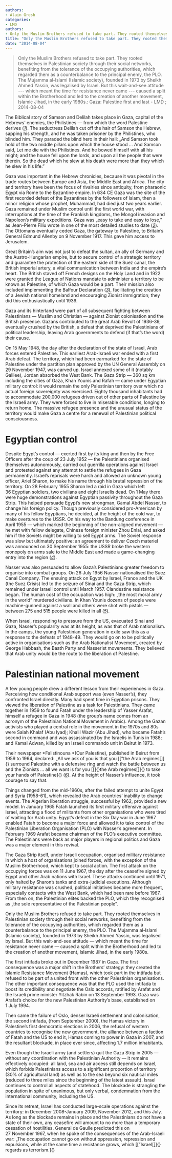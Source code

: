 ```yaml
---
authors: 
- Alain Gresh
categories: 
- LMD
authors: 
- Only the Muslim Brothers refused to take part. They rooted themselves in Palestinian society through their social networks, benefiting from the tolerance of the occupying authorities, which regarded them as a counterbalance to the principal enemy, the PLO. The Mujamma al-Islami (Islamic society), founded in 1973 by Sheikh Ahmed Yassin, was legalised by Israel. But this wait-and-see attitude --- which meant the time for resistance never came --- caused a split within the Brotherhood and led to the creation of another movement, Islamic Jihad, in the early 1980s.
title: "Only the Muslim Brothers refused to take part. They rooted themselves in Palestinian society through their social networks, benefiting from the tolerance of the occupying authorities, which regarded them as a counterbalance to the principal enemy, the PLO. The Mujamma al-Islami (Islamic society), founded in 1973 by Sheikh Ahmed Yassin, was legalised by Israel. But this wait-and-see attitude --- which meant the time for resistance never came --- caused a split within the Brotherhood and led to the creation of another movement, Islamic Jihad, in the early 1980s.:Gaza: Palestine first and last"
date: "2014-08-04"
---
```

> Only the Muslim Brothers refused to take part. They rooted themselves in Palestinian society through their social networks, benefiting from the tolerance of the occupying authorities, which regarded them as a counterbalance to the principal enemy, the PLO. The Mujamma al-Islami (Islamic society), founded in 1973 by Sheikh Ahmed Yassin, was legalised by Israel. But this wait-and-see attitude --- which meant the time for resistance never came --- caused a split within the Brotherhood and led to the creation of another movement, Islamic Jihad, in the early 1980s.: Gaza: Palestine first and last - LMD ; 2014-08-04

The Biblical story of Samson and Delilah takes place in Gaza, capital of the Hebrews’ enemies, the Philistines — from which the word Palestine derives ([*1*](http://mondediplo.com/2014/08/02gaza#nb1)). The seductress Delilah cut off the hair of Samson the Hebrew, sapping his strength, and he was taken prisoner by the Philistines, who blinded him. They paraded the blind hero in their hall: „And Samson took hold of the two middle pillars upon which the house stood ... And Samson said, Let me die with the Philistines. And he bowed himself with all his might; and the house fell upon the lords, and upon all the people that were therein. So the dead which he slew at his death were more than they which he slew in his life.”

Gaza was important in the Hebrew chronicles, because it was pivotal in the trade routes between Europe and Asia, the Middle East and Africa. The city and territory have been the focus of rivalries since antiquity, from pharaonic Egypt via Rome to the Byzantine empire. In 634 CE Gaza was the site of the first recorded defeat of the Byzantines by the followers of Islam, then a minor religion whose prophet, Muhammad, had died just two years earlier. Gaza remained under Muslim control until the first world war, with interruptions at the time of the Frankish kingdoms, the Mongol invasion and Napoleon’s military expeditions. Gaza was „easy to take and easy to lose,” as Jean-Pierre Filiu wrote in one of the most detailed studies to date ([*2*](http://mondediplo.com/2014/08/02gaza#nb2)). The Ottomans eventually ceded Gaza, the gateway to Palestine, to Britain’s General Edmund Allenby on 9 November 1917. This gave him access to Jerusalem.

Great Britain’s aim was not just to defeat the sultan, an ally of Germany and the Austro-Hungarian empire, but to secure control of a strategic territory and guarantee the protection of the eastern side of the Suez canal, the British imperial artery, a vital communication between India and the empire’s heart. The British staved off French designs on the Holy Land and in 1922 were granted the League of Nations mandate to administer a territory to be known as Palestine, of which Gaza would be a part. Their mission also included implementing the Balfour Declaration ([*3*](http://mondediplo.com/2014/08/02gaza#nb3)), facilitating the creation of a Jewish national homeland and encouraging Zionist immigration; they did this enthusiastically until 1939.

Gaza and its hinterland were part of all subsequent fighting between Palestinians — Muslim and Christian — against Zionist colonisation and the British presence. Gazans contributed to the great Arab Revolt of 1936-39, eventually crushed by the British, a defeat that deprived the Palestinians of political leadership, leaving Arab governments to defend (if that’s the word) their cause.

On 15 May 1948, the day after the declaration of the state of Israel, Arab forces entered Palestine. This earliest Arab-Israeli war ended with a first Arab defeat. The territory, which had been earmarked for the state of Palestine under the partition plan approved by the UN General Assembly on 29 November 1947, was carved up. Israel annexed some of it (notably Galilee), Jordan absorbed the West Bank. The Gaza Strip — 360 sq km including the cities of Gaza, Khan Younis and Rafah — came under Egyptian military control: it would remain the only Palestinian territory over which no actual foreign sovereignty was exercised. Eighty thousand inhabitants had to accommodate 200,000 refugees driven out of other parts of Palestine by the Israeli army. They were forced to live in miserable conditions, longing to return home. The massive refugee presence and the unusual status of the territory would make Gaza a centre for a renewal of Palestinian political consciousness.

Egyptian control
================

Despite Egypt’s control — exerted first by its king and then by the Free Officers after the coup of 23 July 1952 — the Palestinians organised themselves autonomously, carried out guerrilla operations against Israel and protested against any attempt to settle the refugees in Gaza permanently. Israel’s reprisals were harsh and allowed an unknown young officer, Ariel Sharon, to make his name through his brutal repression of the territory. On 28 February 1955 Sharon led a raid in Gaza which left 36 Egyptian soldiers, two civilians and eight Israelis dead. On 1 May there were huge demonstrations against Egyptian passivity throughout the Gaza Strip. This helped persuade Egypt’s new strongman, Gamal Abdel Nasser, to change his foreign policy. Though previously considered pro-American by many of his fellow Egyptians, he decided, at the height of the cold war, to make overtures to the USSR. On his way to the Bandung conference in April 1955 — which marked the beginning of the non-aligned movement — he met with fellow delegate, Chinese foreign minister Zhou Enlai, and asked him if the Soviets might be willing to sell Egypt arms. The Soviet response was slow but ultimately positive: an agreement to deliver Czech materiel was announced on 30 September 1955: the USSR broke the western monopoly on arms sale to the Middle East and made a game-changing entry into the region ([*4*](http://mondediplo.com/2014/08/02gaza#nb4)).

Nasser was also persuaded to allow Gaza’s Palestinians greater freedom to organise into combat groups. On 26 July 1956 Nasser nationalised the Suez Canal Company. The ensuing attack on Egypt by Israel, France and the UK (the Suez Crisis) led to the seizure of Sinai and the Gaza Strip, which remained under Israeli control until March 1957. Clandestine resistance began. The human cost of the occupation was high: „the most moral army in the world” murdered civilians. In Khan Younis dozens of people were machine-gunned against a wall and others were shot with pistols — between 275 and 515 people were killed in all ([*5*](http://mondediplo.com/2014/08/02gaza#nb5)).

When Israel, responding to pressure from the US, evacuated Sinai and Gaza, Nasser’s popularity was at its height, as was that of Arab nationalism. In the camps, the young Palestinian generation in exile saw this as a response to the defeats of 1948-49. They would go on to be politically active in organisations such as the Arab Nationalist Movement, created by George Habbash, the Baath Party and Nasserist movements. They believed that Arab unity would be the route to the liberation of Palestine.

Palestinian national movement
=============================

A few young people drew a different lesson from their experiences in Gaza. Perceiving how conditional Arab support was (even Nasser’s), they confronted Israel directly. Many had spent time in Egyptian prisons. They viewed the liberation of Palestine as a task for Palestinians. They came together in 1959 to found Fatah under the leadership of Yasser Arafat, himself a refugee in Gaza in 1948 (the group’s name comes from an acronym of the Palestinian National Movement in Arabic). Among the Gazan activists who played a central role in the movement in the 1970s and 80s were Salah Khalaf (Abu Iyad); Khalil Wazir (Abu Jihad), who became Fatah’s second in command and was assassinated by the Israelis in Tunis in 1988; and Kamal Adwan, killed by an Israeli commando unit in Beirut in 1973.

Their newspaper *Falistinouna *(Our Palestine), published in Beirut from 1959 to 1964, declared: „All we ask of you is that you [\[”the Arab regimes[\]]{} surround Palestine with a defensive ring and watch the battle between us and the Zionists ... all we want is for you [\[]{}the Arab regimes[\]]{} to take your hands off Palestine]{} ([*6*](http://mondediplo.com/2014/08/02gaza#nb6)). At the height of Nasser’s influence, it took courage to say that.

Things changed from the mid-1960s, after the failed attempt to unite Egypt and Syria (1958-61), which revealed the Arab countries’ inability to change events. The Algerian liberation struggle, successful by 1962, provided a new model. In January 1965 Fatah launched its first military offensive against Israel, attracting a flood of militants from other organisations who were tired of waiting for Arab unity. Egypt’s defeat in the Six Day war in June 1967 enabled Fatah to become a major force and allowed it to take control of the Palestinian Liberation Organisation (PLO) with Nasser’s agreement. In February 1969 Arafat became chairman of the PLO’s executive committee. The Palestinians were back as major players in regional politics and Gaza was a major element in this revival.

The Gaza Strip itself, under Israeli occupation, organised military resistance in which a host of organisations joined forces, with the exception of the Muslim Brotherhood, which kept to social action. The first attack on the occupying forces was on 11 June 1967, the day after the ceasefire signed by Egypt and other Arab nations with Israel. These attacks continued until 1971, only halted by Sharon’s tanks and extra-judicial executions. Although military resistance was crushed, political initiatives became more frequent, especially contacts with the West Bank, which had been rare before 1967. From then on, the Palestinian elites backed the PLO, which they recognised as „the sole representative of the Palestinian people”.

Only the Muslim Brothers refused to take part. They rooted themselves in Palestinian society through their social networks, benefiting from the tolerance of the occupying authorities, which regarded them as a counterbalance to the principal enemy, the PLO. The Mujamma al-Islami (Islamic society), founded in 1973 by Sheikh Ahmed Yassin, was legalised by Israel. But this wait-and-see attitude — which meant the time for resistance never came — caused a split within the Brotherhood and led to the creation of another movement, Islamic Jihad, in the early 1980s.

The first intifada broke out in December 1987 in Gaza. The first consequence was a major shift in the Brothers’ strategy: they created the Islamic Resistance Movement (Hamas), which took part in the intifada but refused to be part of a united front with the other Palestinian organisations. The other important consequence was that the PLO used the intifada to boost its credibility and negotiate the Oslo accords, ratified by Arafat and the Israeli prime minister Yitzhak Rabin on 13 September 1993. Gaza was Arafat’s choice for the new Palestinian Authority’s base, established on 1 July 1994.

Then came the failure of Oslo, denser Israeli settlement and colonisation, the second intifada, (from September 2000), the Hamas victory in Palestine’s first democratic elections in 2006, the refusal of western countries to recognise the new government, the alliance between a faction of Fatah and the US to end it, Hamas coming to power in Gaza in 2007, and the resultant blockade, in place ever since, affecting 1.7 million inhabitants.

Even though the Israeli army (and settlers) quit the Gaza Strip in 2005 — without any coordination with the Palestinian Authority — it remains effectively occupied: all land, sea and air access still depends on Israel, which forbids Palestinians access to a significant proportion of territory (30% of agricultural land) as well as to the sea beyond six nautical miles (reduced to three miles since the beginning of the latest assault). Israel continues to control all aspects of statehood. The blockade is strangling the population in spite of unanimous, but only verbal, condemnation from the international community, including the US.

Since its retreat, Israel has conducted large-scale operations against the territory: in December 2008-January 2009, November 2012, and this July. As long as the blockade remains in place and the Palestinians do not have a state of their own, any ceasefire will amount to no more than a temporary cessation of hostilities. General de Gaulle predicted this on 27 November 1967, when he spoke of the consequences of the Arab-Israeli war: „The occupation cannot go on without oppression, repression and expulsions, while at the same time a resistance grows, which [\[”Israel[\]]{} regards as terrorism.]{}
